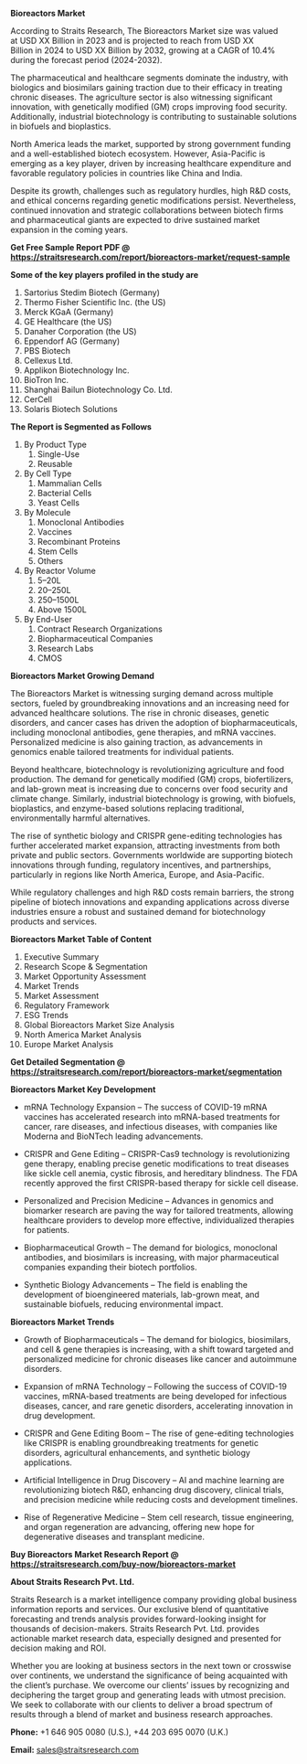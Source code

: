 <p><strong>Bioreactors Market</strong></p>
<p>According to Straits Research, The Bioreactors Market size was valued at USD XX Billion in 2023 and is projected to reach from USD XX Billion in 2024 to USD XX Billion by 2032, growing at a CAGR of 10.4% during the forecast period (2024-2032).</p>
<p>The pharmaceutical and healthcare segments dominate the industry, with biologics and biosimilars gaining traction due to their efficacy in treating chronic diseases. The agriculture sector is also witnessing significant innovation, with genetically modified (GM) crops improving food security. Additionally, industrial biotechnology is contributing to sustainable solutions in biofuels and bioplastics.</p>
<p>North America leads the market, supported by strong government funding and a well-established biotech ecosystem. However, Asia-Pacific is emerging as a key player, driven by increasing healthcare expenditure and favorable regulatory policies in countries like China and India.</p>
<p>Despite its growth, challenges such as regulatory hurdles, high R&amp;D costs, and ethical concerns regarding genetic modifications persist. Nevertheless, continued innovation and strategic collaborations between biotech firms and pharmaceutical giants are expected to drive sustained market expansion in the coming years.</p>
<p><strong>Get Free Sample Report PDF @ <a href=https://straitsresearch.com/report/bioreactors-market/request-sample>https://straitsresearch.com/report/bioreactors-market/request-sample</a></strong></p>
<div><strong>Some of the key players profiled in the study are</strong></div>
<p><ol>
<li>Sartorius Stedim Biotech (Germany)</li>
<li>Thermo Fisher Scientific Inc. (the US)</li>
<li>Merck KGaA (Germany)</li>
<li>GE Healthcare (the US)</li>
<li>Danaher Corporation (the US)</li>
<li>Eppendorf AG (Germany)</li>
<li>PBS Biotech</li>
<li>Cellexus Ltd.</li>
<li>Applikon Biotechnology Inc.</li>
<li>BioTron Inc.</li>
<li>Shanghai Bailun Biotechnology Co. Ltd.</li>
<li>CerCell</li>
<li>Solaris Biotech Solutions</li>
</ol></p>
<p><strong>The Report is Segmented as Follows</strong></p>
<p><ol>
<li>By Product Type
<ol>
<li>Single-Use</li>
<li>Reusable</li>
</ol>
</li>
<li>By Cell Type
<ol>
<li>Mammalian Cells</li>
<li>Bacterial Cells</li>
<li>Yeast Cells</li>
</ol>
</li>
<li>By Molecule
<ol>
<li>Monoclonal Antibodies</li>
<li>Vaccines</li>
<li>Recombinant Proteins</li>
<li>Stem Cells</li>
<li>Others</li>
</ol>
</li>
<li>By Reactor Volume
<ol>
<li>5&ndash;20L</li>
<li>20&ndash;250L</li>
<li>250&ndash;1500L</li>
<li>Above 1500L</li>
</ol>
</li>
<li>By End-User
<ol>
<li>Contract Research Organizations</li>
<li>Biopharmaceutical Companies</li>
<li>Research Labs</li>
<li>CMOS</li>
</ol>
</li>
</ol></p>
<p><strong>Bioreactors Market Growing Demand</strong></p>
<p>The Bioreactors Market is witnessing surging demand across multiple sectors, fueled by groundbreaking innovations and an increasing need for advanced healthcare solutions. The rise in chronic diseases, genetic disorders, and cancer cases has driven the adoption of biopharmaceuticals, including monoclonal antibodies, gene therapies, and mRNA vaccines. Personalized medicine is also gaining traction, as advancements in genomics enable tailored treatments for individual patients.</p>
<p>Beyond healthcare, biotechnology is revolutionizing agriculture and food production. The demand for genetically modified (GM) crops, biofertilizers, and lab-grown meat is increasing due to concerns over food security and climate change. Similarly, industrial biotechnology is growing, with biofuels, bioplastics, and enzyme-based solutions replacing traditional, environmentally harmful alternatives.</p>
<p>The rise of synthetic biology and CRISPR gene-editing technologies has further accelerated market expansion, attracting investments from both private and public sectors. Governments worldwide are supporting biotech innovations through funding, regulatory incentives, and partnerships, particularly in regions like North America, Europe, and Asia-Pacific.</p>
<p>While regulatory challenges and high R&amp;D costs remain barriers, the strong pipeline of biotech innovations and expanding applications across diverse industries ensure a robust and sustained demand for biotechnology products and services.</p>
<p><strong>Bioreactors Market Table of Content</strong></p>
<ol>
<li>Executive Summary</li>
<li>Research Scope &amp; Segmentation</li>
<li>Market Opportunity Assessment</li>
<li>Market Trends</li>
<li>Market Assessment</li>
<li>Regulatory Framework</li>
<li>ESG Trends</li>
<li>Global Bioreactors Market Size Analysis</li>
<li>North America Market Analysis</li>
<li>Europe Market Analysis</li>
</ol>
<p><strong>Get Detailed Segmentation @ <a href=https://straitsresearch.com/report/bioreactors-market/segmentation>https://straitsresearch.com/report/bioreactors-market/segmentation</a></strong></p>
<p><strong>Bioreactors Market Key Development</strong></p>
<ul>
<li><p>mRNA Technology Expansion &ndash; The success of COVID-19 mRNA vaccines has accelerated research into mRNA-based treatments for cancer, rare diseases, and infectious diseases, with companies like Moderna and BioNTech leading advancements.</p></li>
<li><p>CRISPR and Gene Editing &ndash; CRISPR-Cas9 technology is revolutionizing gene therapy, enabling precise genetic modifications to treat diseases like sickle cell anemia, cystic fibrosis, and hereditary blindness. The FDA recently approved the first CRISPR-based therapy for sickle cell disease.</p></li>
<li><p>Personalized and Precision Medicine &ndash; Advances in genomics and biomarker research are paving the way for tailored treatments, allowing healthcare providers to develop more effective, individualized therapies for patients.</p></li>
<li><p>Biopharmaceutical Growth &ndash; The demand for biologics, monoclonal antibodies, and biosimilars is increasing, with major pharmaceutical companies expanding their biotech portfolios.</p></li>
<li><p>Synthetic Biology Advancements &ndash; The field is enabling the development of bioengineered materials, lab-grown meat, and sustainable biofuels, reducing environmental impact.</p></li>
</ul>
<p><strong>Bioreactors Market Trends</strong></p>
<ul>
<li>
<p>Growth of Biopharmaceuticals &ndash; The demand for biologics, biosimilars, and cell &amp; gene therapies is increasing, with a shift toward targeted and personalized medicine for chronic diseases like cancer and autoimmune disorders.</p>
</li>
<li>
<p>Expansion of mRNA Technology &ndash; Following the success of COVID-19 vaccines, mRNA-based treatments are being developed for infectious diseases, cancer, and rare genetic disorders, accelerating innovation in drug development.</p>
</li>
<li>
<p>CRISPR and Gene Editing Boom &ndash; The rise of gene-editing technologies like CRISPR is enabling groundbreaking treatments for genetic disorders, agricultural enhancements, and synthetic biology applications.</p>
</li>
<li>
<p>Artificial Intelligence in Drug Discovery &ndash; AI and machine learning are revolutionizing biotech R&amp;D, enhancing drug discovery, clinical trials, and precision medicine while reducing costs and development timelines.</p>
</li>
<li>
<p>Rise of Regenerative Medicine &ndash; Stem cell research, tissue engineering, and organ regeneration are advancing, offering new hope for degenerative diseases and transplant medicine.</p>
</li>
</ul>
<p><strong>Buy Bioreactors Market Research Report @ <a href=https://straitsresearch.com/buy-now/bioreactors-market>https://straitsresearch.com/buy-now/bioreactors-market</a></strong></p>
<p><strong>About Straits Research Pvt. Ltd.</strong></p>
<p>Straits Research is a market intelligence company providing global business information reports and services. Our exclusive blend of quantitative forecasting and trends analysis provides forward-looking insight for thousands of decision-makers. Straits Research Pvt. Ltd. provides actionable market research data, especially designed and presented for decision making and ROI.</p>
<p>Whether you are looking at business sectors in the next town or crosswise over continents, we understand the significance of being acquainted with the client&rsquo;s purchase. We overcome our clients&rsquo; issues by recognizing and deciphering the target group and generating leads with utmost precision. We seek to collaborate with our clients to deliver a broad spectrum of results through a blend of market and business research approaches.</p>
<p><strong>Phone:</strong>&nbsp;+1 646 905 0080 (U.S.), +44 203 695 0070 (U.K.)</p>
<p><strong>Email:</strong>&nbsp;<a href=mailto:sales@straitsresearch.com><u>sales@straitsresearch.com</u></a></p>
